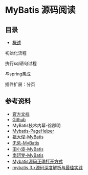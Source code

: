 # MyBatis 源码阅读


##  目录
- [概述](overview.md)

初始化流程

执行sql语句过程

与spring集成

插件扩展：分页




##  参考资料
- [官方文档](http://www.mybatis.org/mybatis-3/zh/index.html)
- [Github](https://github.com/mybatis/mybatis-3)
- MyBatis技术内幕-徐郡明
- [Mybatis-PageHelper](https://github.com/pagehelper/Mybatis-PageHelper)
- [祖大俊-MyBatis](https://my.oschina.net/zudajun?tab=newest&catalogId=3532897)
- [无忌-MyBatis](https://my.oschina.net/wenjinglian?tab=newest&catalogId=3686354)
- [田小波-MyBatis](https://www.tianxiaobo.com/categories/java-framework/mybatis/)
- [南轲梦-MyBatis](https://www.cnblogs.com/dongying/tag/Mybatis%E6%B7%B1%E5%85%A5%E6%B5%85%E5%87%BA%E7%B3%BB%E5%88%97/)
- [Mybatis源码正确打开方式](https://www.cnblogs.com/dw-haung/p/10051250.html)
- [mybatis 3.x源码深度解析与最佳实践](https://www.cnblogs.com/zhjh256/p/8512392.html)




